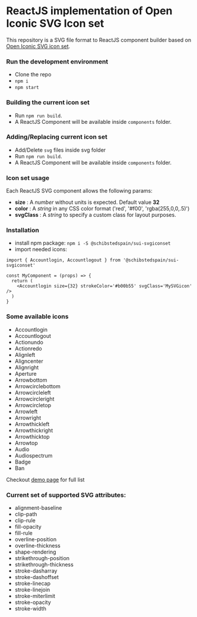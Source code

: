 # ReactJS implementation of Open Iconic SVG Icon set

This repository is a SVG file format to ReactJS component builder based on [Open Iconic SVG icon set](https://useiconic.com/icons/).

### Run the development environment
- Clone the repo
- `npm i`
- `npm start`

### Building the current icon set

- Run `npm run build`.
- A ReactJS Component will be available inside `components` folder.

### Adding/Replacing current icon set

- Add/Delete `svg` files inside svg folder
- Run `npm run build`.
- A ReactJS Component will be available inside `components` folder.

### Icon set usage

Each ReactJS SVG component allows the following params:
- **size** : A *number* without units is expected. Default value **32**
- **color** : A *string* in any CSS color format ('red', '#f00', 'rgba(255,0,0,.5)')
- **svgClass** : A *string* to specify a custom class for layout purposes.

### Installation

- install npm package: `npm i -S @schibstedspain/sui-svgiconset`
- import needed icons:
```
import { Accountlogin, Accountlogout } from '@schibstedspain/sui-svgiconset'

const MyComponent = (props) => {
  return (
    <Accountlogin size={32} strokeColor='#b00b55' svgClass='MySVGicon' />
  )
}
```

### Some available icons

- Accountlogin
- Accountlogout
- Actionundo
- Actionredo
- Alignleft
- Aligncenter
- Alignright
- Aperture
- Arrowbottom
- Arrowcirclebottom
- Arrowcircleleft
- Arrowcircleright
- Arrowcircletop
- Arrowleft
- Arrowright
- Arrowthickleft
- Arrowthickright
- Arrowthicktop
- Arrowtop
- Audio
- Audiospectrum
- Badge
- Ban


Checkout [demo page](https://sui-components.github.io/svg-iconset/) for full list

### Current set of supported SVG attributes:

- alignment-baseline
- clip-path
- clip-rule
- fill-opacity
- fill-rule
- overline-position
- overline-thickness
- shape-rendering
- strikethrough-position
- strikethrough-thickness
- stroke-dasharray
- stroke-dashoffset
- stroke-linecap
- stroke-linejoin
- stroke-miterlimit
- stroke-opacity
- stroke-width
